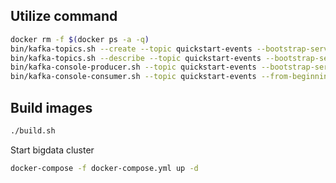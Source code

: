 Utilize command
---
```bash
docker rm -f $(docker ps -a -q)
bin/kafka-topics.sh --create --topic quickstart-events --bootstrap-server localhost:9092
bin/kafka-topics.sh --describe --topic quickstart-events --bootstrap-server localhost:9092
bin/kafka-console-producer.sh --topic quickstart-events --bootstrap-server localhost:9092
bin/kafka-console-consumer.sh --topic quickstart-events --from-beginning --bootstrap-server localhost:9092
```
Build images
---
```bash
./build.sh
```
Start bigdata cluster
```bash
docker-compose -f docker-compose.yml up -d
```
